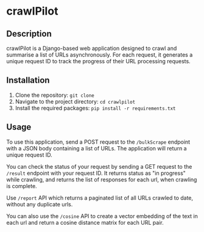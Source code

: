 # crawlPilot

## Description

crawlPilot is a Django-based web application designed to crawl and summarise a list of URLs asynchronously. For each request, it generates a unique request ID to track the progress of their URL processing requests.

## Installation
1. Clone the repository: `git clone`
2. Navigate to the project directory: `cd crawlpilot`
3. Install the required packages: `pip install -r requirements.txt`

## Usage

To use this application, send a POST request to the `/bulkScrape` endpoint with a JSON body containing a list of URLs. The application will return a unique request ID.

You can check the status of your request by sending a GET request to the `/result` endpoint with your request ID. It returns status as "in progress" while crawling, and returns the list of responses for each url, when crawling is complete.

Use `/report` API which returns a paginated list of all URLs crawled to date, without any duplicate urls.

You can also use the `/cosine` API to create a vector embedding of the text
in each url and return a cosine distance matrix for each URL pair.

